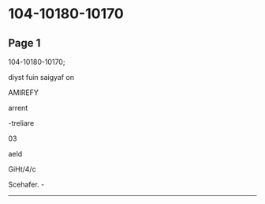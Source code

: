 # 104-10180-10170

## Page 1

104-10180-10170;

diyst fuin saigyaf on

AMIREFY

arrent

-treliare

03

aeld

GiHt/4/c

Scehafer. -

---

